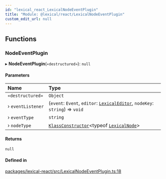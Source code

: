 ```yaml
---
id: "lexical_react_LexicalNodeEventPlugin"
title: "Module: @lexical/react/LexicalNodeEventPlugin"
custom_edit_url: null
---
```


## Functions

### NodeEventPlugin

▸ **NodeEventPlugin**(`«destructured»`): ``null``

#### Parameters

| Name | Type |
| :------ | :------ |
| `«destructured»` | `Object` |
| › `eventListener` | (`event`: `Event`, `editor`: [`LexicalEditor`](../classes/lexical.LexicalEditor.md), `nodeKey`: `string`) => `void` |
| › `eventType` | `string` |
| › `nodeType` | [`KlassConstructor`](lexical.md#klassconstructor)\<typeof [`LexicalNode`](../classes/lexical.LexicalNode.md)\> |

#### Returns

``null``

#### Defined in

[packages/lexical-react/src/LexicalNodeEventPlugin.ts:18](https://github.com/facebook/lexical/tree/main/packages/lexical-react/src/LexicalNodeEventPlugin.ts#L18)
